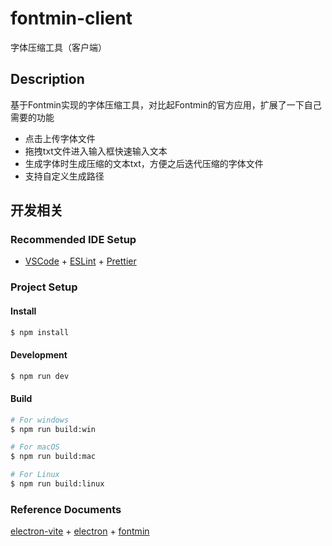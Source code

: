 # fontmin-client

字体压缩工具（客户端）

## Description
基于Fontmin实现的字体压缩工具，对比起Fontmin的官方应用，扩展了一下自己需要的功能

- 点击上传字体文件
- 拖拽txt文件进入输入框快速输入文本
- 生成字体时生成压缩的文本txt，方便之后迭代压缩的字体文件
- 支持自定义生成路径

## 开发相关

### Recommended IDE Setup

- [VSCode](https://code.visualstudio.com/) + [ESLint](https://marketplace.visualstudio.com/items?itemName=dbaeumer.vscode-eslint) + [Prettier](https://marketplace.visualstudio.com/items?itemName=esbenp.prettier-vscode)

### Project Setup

#### Install

```bash
$ npm install
```

#### Development

```bash
$ npm run dev
```

#### Build

```bash
# For windows
$ npm run build:win

# For macOS
$ npm run build:mac

# For Linux
$ npm run build:linux
```

### Reference Documents

[electron-vite](https://cn-evite.netlify.app/guide/) + [electron](https://www.electronjs.org/zh/docs/latest/api/app) + [fontmin](https://github.com/ecomfe/fontmin)